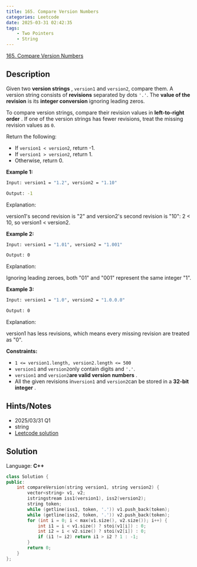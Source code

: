 ```yaml
---
title: 165. Compare Version Numbers
categories: Leetcode
date: 2025-03-31 02:42:35
tags:
    - Two Pointers
    - String
---
```


[165. Compare Version Numbers](https://leetcode.com/problems/compare-version-numbers/description/?envType=company&envId=apple&favoriteSlug=apple-six-months)

## Description

Given two **version strings** , `version1` and `version2`, compare them. A version string consists of **revisions**  separated by dots `'.'`. The **value of the revision**  is its **integer conversion**  ignoring leading zeros.

To compare version strings, compare their revision values in **left-to-right order** . If one of the version strings has fewer revisions, treat the missing revision values as `0`.

Return the following:

- If `version1 < version2`, return -1.
- If `version1 > version2`, return 1.
- Otherwise, return 0.

**Example 1:**

```bash
Input: version1 = "1.2", version2 = "1.10"

Output: -1
```

Explanation:

version1's second revision is "2" and version2's second revision is "10": 2 < 10, so version1 < version2.

**Example 2:**

```bash
Input: version1 = "1.01", version2 = "1.001"

Output: 0
```

Explanation:

Ignoring leading zeroes, both "01" and "001" represent the same integer "1".

**Example 3:**

```bash
Input: version1 = "1.0", version2 = "1.0.0.0"

Output: 0
```

Explanation:

version1 has less revisions, which means every missing revision are treated as "0".

**Constraints:**

- `1 <= version1.length, version2.length <= 500`
- `version1` and `version2`only contain digits and `'.'`.
- `version1` and `version2`**are valid version numbers** .
- All the given revisions in`version1` and `version2`can be stored in a **32-bit integer** .

## Hints/Notes

- 2025/03/31 Q1
- string
- [Leetcode solution](https://leetcode.com/problems/compare-version-numbers/editorial/?envType=company&envId=apple&favoriteSlug=apple-six-months)

## Solution

Language: **C++**

```C++
class Solution {
public:
    int compareVersion(string version1, string version2) {
        vector<string> v1, v2;
        istringstream iss1(version1), iss2(version2);
        string token;
        while (getline(iss1, token, '.')) v1.push_back(token);
        while (getline(iss2, token, '.')) v2.push_back(token);
        for (int i = 0; i < max(v1.size(), v2.size()); i++) {
            int i1 = i < v1.size() ? stoi(v1[i]) : 0;
            int i2 = i < v2.size() ? stoi(v2[i]) : 0;
            if (i1 != i2) return i1 > i2 ? 1 : -1;
        }
        return 0;
    }
};
```
